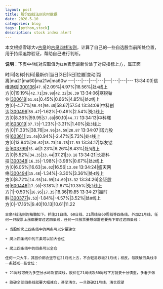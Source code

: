 ```yaml
---
layout: post
title: 股价四线法则实时数据
date: 2020-5-10
categories: blog
tags: [python,stock]
description: stock index alert
---
```



本文根据雪球大v[古泉](https://xueqiu.com/u/7148646888)的[古泉四线法则](https://xueqiu.com/7148646888/130498192)，计算了自己的一些自选股当前所处位置，用于持续追踪验证，帮助自己进行判断。

**说明**：下表中4线对应取值为`红色`表示最新价处于对应指标上方，属正面

时间|名称|代码|最新价|当日|3日|5日|位置|变动|距离|ma21|ma60|ma21w|ma60w
---|---|---|---|---|---|---|---|---
13:34:03|信维通信|[300136](https://xueqiu.com/S/SZ300136)|`47.9`|2.09%|4.97%|18.56%|处`4`线上方|0|19.19%|`42.71`|`39.98`|`42.32`|`36.39`
13:34:06|寒锐钴业|[300618](https://xueqiu.com/S/SZ300618)|`51.61`|0.45%|0.66%|4.85%|处`2`线上方|0|-4.77%|`50.91`|`50.48`|58.67|57.54
13:34:09|中科创达|[300496](https://xueqiu.com/S/SZ300496)|`59.47`|-1.62%|-0.49%|2.54%|处`2`线上方|0|8.36%|59.95|`57.88`|60.10|`44.77`
13:34:13|中科曙光|[603019](https://xueqiu.com/S/SH603019)|`37.73`|-1.23%|-3.31%|1.40%|处`3`线上方|0|11.33%|38.76|`34.96`|`34.59`|`28.87`
13:34:07|诺力股份|[603611](https://xueqiu.com/S/SH603611)|`21.46`|0.94%|-2.47%|5.73%|处`4`线上方|0|13.84%|`20.62`|`18.73`|`18.78`|`17.53`
13:34:17|华友钴业|[603799](https://xueqiu.com/S/SH603799)|`35.46`|1.23%|6.26%|8.43%|处`3`线上方|0|5.52%|`34.35`|`33.44`|37.21|`30.18`
13:34:21|长亮科技|[300348](https://xueqiu.com/S/SZ300348)|`16.35`|-1.98%|-3.98%|0.67%|处`2`线上方|0|6.05%|16.63|`16.02`|16.56|`13.08`
13:34:24|盛天网络|[300494](https://xueqiu.com/S/SZ300494)|`15.48`|-1.34%|-3.30%|3.36%|处`4`线上方|0|8.72%|`14.93`|`14.09`|`14.69`|`13.32`
13:34:26|金证股份|[600446](https://xueqiu.com/S/SH600446)|`17.98`|-3.18%|1.67%|10.35%|处`2`线上方|1|-0.50%|`16.95`|`17.35`|18.36|19.85
13:34:27|赢时胜|[300377](https://xueqiu.com/S/SZ300377)|`8.53`|-1.84%|-4.57%|3.52%|处`0`线上方|0|-17.16%|9.40|10.13|10.61|11.22

```
古泉4线法则的精髓如下。抓住21日线、60日线、21周线及60周线等四条线，外加21月线，任何一只股票上涨都要穿过这四条线，任何一只股票要想爆雷也要先下穿过这四条线：

+ 当股价爬上四条线中的两条可以少量建仓

+ 爬上四条线中的三条可以加大仓位

+ 爬上四条线中的四条可以全仓

任何一只大牛，其股价都会坚守在21月线上方，不会轻易跌破21月线；相反，每跌破四条线中一条就减一些仓位：

+ 21周线可做为多空分水岭及警戒线，股价在21周线及60周线下方就要十分慎重，多看少做

+ 跌破全部四条线就要大幅减仓，甚至清仓，一旦跌破21月线，清仓观望
```